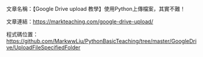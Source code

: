 文章名稱：【Google Drive upload 教學】使用Python上傳檔案，其實不難！

文章連結：https://markteaching.com/google-drive-upload/

程式碼位置：https://github.com/MarkwwLiu/PythonBasicTeaching/tree/master/GoogleDrive/UploadFileSpecifiedFolder
